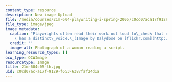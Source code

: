 ```yaml
---
content_type: resource
description: New image Upload
file: /media/courses/21m-604-playwriting-i-spring-2005/c0cd07aca17f9129f6536387faf24d1a_21m-604s05-th.jpg
file_type: image/jpeg
image_metadata:
  caption: "Playwrights often read their work out loud to\_check that each character\
    \ has a distinct\_voice.\_(Image by Dalydose on [flickr.com](http://flickr.com/).)"
  credit: ''
  image-alt: Photograph of a woman reading a script.
learning_resource_types: []
ocw_type: OCWImage
resourcetype: Image
title: 21m-604s05-th.jpg
uid: c0cd07ac-a17f-9129-f653-6387faf24d1a
---
```


